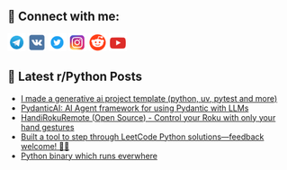 ## 🔎 Connect with me:
[<img src="https://github.com/bullbesh/bullbesh/blob/main/images/Telegram.png" width="32" height="32" />](https://t.me/bullbesh)
[<img src="https://github.com/bullbesh/bullbesh/blob/main/images/VK.png" width="32" height="32" />](https://vk.com/bullbesh)
[<img src="https://github.com/bullbesh/bullbesh/blob/main/images/Twitter.png" width="32" height="32" />](https://twitter.com/bullbesh1)
[<img src="https://github.com/bullbesh/bullbesh/blob/main/images/Instagram.png" width="32" height="32" />](https://www.instagram.com/bullbesh)
[<img src="https://github.com/bullbesh/bullbesh/blob/main/images/Reddit.png" width="32" height="32" />](https://www.reddit.com/user/bullbesh)
[<img src="https://github.com/bullbesh/bullbesh/blob/main/images/YouTube.png" width="32" height="32" />](https://www.youtube.com/channel/UCtfjRs6uzgq5mfm8S06WTcg)

## 📕 Latest r/Python Posts
<!-- BLOG-POST-LIST:START -->
- [I made a generative ai project template &lpar;python, uv, pytest and more&rpar;](https://www.reddit.com/r/Python/comments/1h7ff4i/i_made_a_generative_ai_project_template_python_uv/)
- [PydanticAI: AI Agent framework for using Pydantic with LLMs](https://www.reddit.com/r/Python/comments/1h7aduu/pydanticai_ai_agent_framework_for_using_pydantic/)
- [HandiRokuRemote &lpar;Open Source&rpar; - Control your Roku with only your hand gestures](https://www.reddit.com/r/Python/comments/1h7acxc/handirokuremote_open_source_control_your_roku/)
- [Built a tool to step through LeetCode Python solutions—feedback welcome! 🐛✨](https://www.reddit.com/r/Python/comments/1h79tdf/built_a_tool_to_step_through_leetcode_python/)
- [Python binary which runs everwhere](https://www.reddit.com/r/Python/comments/1h78av5/python_binary_which_runs_everwhere/)
<!-- BLOG-POST-LIST:END -->
